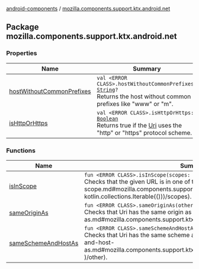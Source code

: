 [android-components](../index.md) / [mozilla.components.support.ktx.android.net](./index.md)

## Package mozilla.components.support.ktx.android.net

### Properties

| Name | Summary |
|---|---|
| [hostWithoutCommonPrefixes](host-without-common-prefixes.md) | `val <ERROR CLASS>.hostWithoutCommonPrefixes: `[`String`](https://kotlinlang.org/api/latest/jvm/stdlib/kotlin/-string/index.html)`?`<br>Returns the host without common prefixes like "www" or "m". |
| [isHttpOrHttps](is-http-or-https.md) | `val <ERROR CLASS>.isHttpOrHttps: `[`Boolean`](https://kotlinlang.org/api/latest/jvm/stdlib/kotlin/-boolean/index.html)<br>Returns true if the [Uri](#) uses the "http" or "https" protocol scheme. |

### Functions

| Name | Summary |
|---|---|
| [isInScope](is-in-scope.md) | `fun <ERROR CLASS>.isInScope(scopes: `[`Iterable`](https://kotlinlang.org/api/latest/jvm/stdlib/kotlin.collections/-iterable/index.html)`<<ERROR CLASS>>): `[`Boolean`](https://kotlinlang.org/api/latest/jvm/stdlib/kotlin/-boolean/index.html)<br>Checks that the given URL is in one of the given URL [scopes](is-in-scope.md#mozilla.components.support.ktx.android.net$isInScope(, kotlin.collections.Iterable(()))/scopes). |
| [sameOriginAs](same-origin-as.md) | `fun <ERROR CLASS>.sameOriginAs(other: <ERROR CLASS>): `[`Boolean`](https://kotlinlang.org/api/latest/jvm/stdlib/kotlin/-boolean/index.html)<br>Checks that Uri has the same origin as [other](same-origin-as.md#mozilla.components.support.ktx.android.net$sameOriginAs(, )/other). |
| [sameSchemeAndHostAs](same-scheme-and-host-as.md) | `fun <ERROR CLASS>.sameSchemeAndHostAs(other: <ERROR CLASS>): `[`Boolean`](https://kotlinlang.org/api/latest/jvm/stdlib/kotlin/-boolean/index.html)<br>Checks that Uri has the same scheme and host as [other](same-scheme-and-host-as.md#mozilla.components.support.ktx.android.net$sameSchemeAndHostAs(, )/other). |
